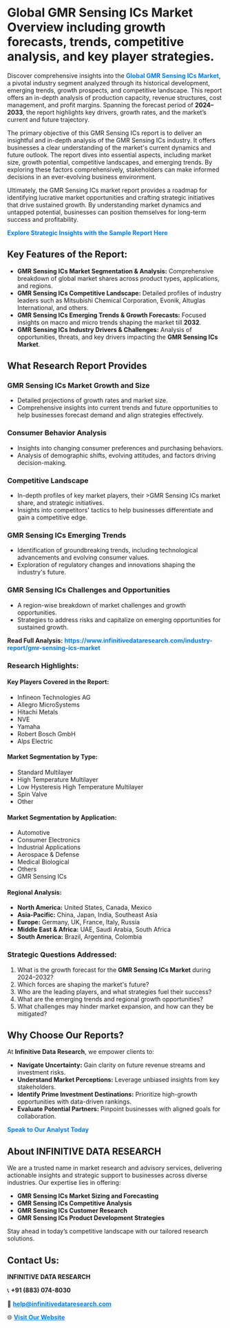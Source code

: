 <h1>Global GMR Sensing ICs Market Overview including growth forecasts, trends, competitive analysis, and key player strategies.</h1>
<p>
Discover comprehensive insights into the 
<a href="https://www.infinitivedataresearch.com/industry-report/gmr-sensing-ics-market" rel="dofollow" style="color: #007BFF; text-decoration: none;"><strong>Global GMR Sensing ICs Market</strong></a>, a pivotal industry segment analyzed through its historical development, emerging trends, growth prospects, and competitive landscape. This report offers an in-depth analysis of production capacity, revenue structures, cost management, and profit margins. Spanning the forecast period of <strong>2024–2033</strong>, the report highlights key drivers, growth rates, and the market’s current and future trajectory.
</p>
<p>
The primary objective of this GMR Sensing ICs report is to deliver an insightful and in-depth analysis of the GMR Sensing ICs industry. It offers businesses a clear understanding of the market's current dynamics and future outlook. The report dives into essential aspects, including market size, growth potential, competitive landscapes, and emerging trends. By exploring these factors comprehensively, stakeholders can make informed decisions in an ever-evolving business environment.
</p>
<p>
Ultimately, the GMR Sensing ICs market report provides a roadmap for identifying lucrative market opportunities and crafting strategic initiatives that drive sustained growth. By understanding market dynamics and untapped potential, businesses can position themselves for long-term success and profitability.
</p>
<p>
<a href="https://www.infinitivedataresearch.com/request-sample/reportId=102101" style="color: #007BFF; text-decoration: none;"><strong>Explore Strategic Insights with the Sample Report Here</strong></a>
</p>

<h2>Key Features of the Report:</h2>
<ul>
<li><strong>GMR Sensing ICs Market Segmentation & Analysis:</strong> Comprehensive breakdown of global market shares across product types, applications, and regions.</li>
<li><strong>GMR Sensing ICs Competitive Landscape:</strong> Detailed profiles of industry leaders such as Mitsubishi Chemical Corporation, Evonik, Altuglas International, and others.</li>
<li><strong>GMR Sensing ICs Emerging Trends & Growth Forecasts:</strong> Focused insights on macro and micro trends shaping the market till <strong>2032</strong>.</li>
<li><strong>GMR Sensing ICs Industry Drivers & Challenges:</strong> Analysis of opportunities, threats, and key drivers impacting the <strong>GMR Sensing ICs Market</strong>.</li>
</ul>

<h2>What Research Report Provides</h2>
<h3>GMR Sensing ICs Market Growth and Size</h3>
<ul>
<li>Detailed projections of growth rates and market size.</li>
<li>Comprehensive insights into current trends and future opportunities to help businesses forecast demand and align strategies effectively.</li>
</ul>

<h3>Consumer Behavior Analysis</h3>
<ul>
<li>Insights into changing consumer preferences and purchasing behaviors.</li>
<li>Analysis of demographic shifts, evolving attitudes, and factors driving decision-making.</li>
</ul>

<h3>Competitive Landscape</h3>
<ul>
<li>In-depth profiles of key market players, their >GMR Sensing ICs market share, and strategic initiatives.</li>
<li>Insights into competitors' tactics to help businesses differentiate and gain a competitive edge.</li>
</ul>

<h3>GMR Sensing ICs Emerging Trends</h3>
<ul>
<li>Identification of groundbreaking trends, including technological advancements and evolving consumer values.</li>
<li>Exploration of regulatory changes and innovations shaping the industry's future.</li>
</ul>

<h3>GMR Sensing ICs Challenges and Opportunities</h3>
<ul>
<li>A region-wise breakdown of market challenges and growth opportunities.</li>
<li>Strategies to address risks and capitalize on emerging opportunities for sustained growth.</li>
</ul>
<p><strong>Read Full Analysis:</strong> <a href="https://www.infinitivedataresearch.com/industry-report/gmr-sensing-ics-market" rel="dofollow" style="color: #007BFF; text-decoration: none;"><strong>https://www.infinitivedataresearch.com/industry-report/gmr-sensing-ics-market</strong></a></p>
<h3>Research Highlights:</h3>
<h4>Key Players Covered in the Report:</h4>
<ul><li>Infineon Technologies AG</li><li>Allegro MicroSystems</li><li>Hitachi Metals</li><li>NVE</li><li>Yamaha</li><li>Robert Bosch GmbH</li><li>Alps Electric</li></ul>
<h4>Market Segmentation by Type:</h4>
<ul><li>Standard Multilayer</li><li>High Temperature Multilayer</li><li>Low Hysteresis High Temperature Multilayer</li><li>Spin Valve</li><li>Other</li></ul>
<h4>Market Segmentation by Application:</h4>
<ul><li>Automotive</li><li>Consumer Electronics</li><li>Industrial Applications</li><li>Aerospace &amp; Defense</li><li>Medical Biological</li><li>Others</li><li>GMR Sensing ICs</li></ul>

<h4>Regional Analysis:</h4>
<ul>
<li><strong>North America:</strong> United States, Canada, Mexico</li>
<li><strong>Asia-Pacific:</strong> China, Japan, India, Southeast Asia</li>
<li><strong>Europe:</strong> Germany, UK, France, Italy, Russia</li>
<li><strong>Middle East & Africa:</strong> UAE, Saudi Arabia, South Africa</li>
<li><strong>South America:</strong> Brazil, Argentina, Colombia</li>
</ul>

<h3>Strategic Questions Addressed:</h3>
<ol>
<li>What is the growth forecast for the <strong>GMR Sensing ICs Market</strong> during 2024–2032?</li>
<li>Which forces are shaping the market's future?</li>
<li>Who are the leading players, and what strategies fuel their success?</li>
<li>What are the emerging trends and regional growth opportunities?</li>
<li>What challenges may hinder market expansion, and how can they be mitigated?</li>
</ol>

<h2>Why Choose Our Reports?</h2>
<p>At <strong>Infinitive Data Research</strong>, we empower clients to:</p>
<ul>
<li><strong>Navigate Uncertainty:</strong> Gain clarity on future revenue streams and investment risks.</li>
<li><strong>Understand Market Perceptions:</strong> Leverage unbiased insights from key stakeholders.</li>
<li><strong>Identify Prime Investment Destinations:</strong> Prioritize high-growth opportunities with data-driven rankings.</li>
<li><strong>Evaluate Potential Partners:</strong> Pinpoint businesses with aligned goals for collaboration.</li>
</ul>
<p><a href="https://www.infinitivedataresearch.com/industry-report/gmr-sensing-ics-market" rel="dofollow" style="color: #007BFF; text-decoration: none;"><strong>Speak to Our Analyst Today</strong></a></p>

<h2>About INFINITIVE DATA RESEARCH</h2>
<p>We are a trusted name in market research and advisory services, delivering actionable insights and strategic support to businesses across diverse industries. Our expertise lies in offering:</p>
<ul>
<li><strong>GMR Sensing ICs Market Sizing and Forecasting</strong></li>
<li><strong>GMR Sensing ICs Competitive Analysis</strong></li>
<li><strong>GMR Sensing ICs Customer Research</strong></li>
<li><strong>GMR Sensing ICs Product Development Strategies</strong></li>
</ul>
<p>Stay ahead in today’s competitive landscape with our tailored research solutions.</p>

<h2>Contact Us:</h2>
<p><strong>INFINITIVE DATA RESEARCH</strong></p>
<p>📞 <strong>+91 (883) 074-8030</strong></p>
<p>📧 <strong><a href="mailto:help@infinitivedataresearch.com" style="color: #007BFF;">help@infinitivedataresearch.com</a></strong></p>
<p>🌐 <strong><a href="https://www.infinitivedataresearch.com" rel="dofollow" style="color: #007BFF;">Visit Our Website</a></strong></p>